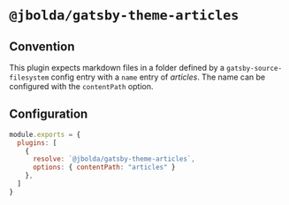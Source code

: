 # `@jbolda/gatsby-theme-articles`

## Convention
This plugin expects markdown files in a folder defined by a `gatsby-source-filesystem` config entry with a `name` entry of _articles_. The name can be configured with the `contentPath` option.

## Configuration

```js
module.exports = {
  plugins: [
    {
      resolve: `@jbolda/gatsby-theme-articles`,
      options: { contentPath: "articles" }
    },
  ]
}
```
